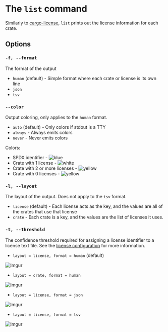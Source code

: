# The `list` command

Similarly to [cargo-license](https://github.com/onur/cargo-license), `list` prints out the license information for each crate.

## Options

### `-f, --format`

The format of the output

* `human` (default) - Simple format where each crate or license is its own line
* `json`
* `tsv`

### `--color`

Output coloring, only applies to the `human` format.

* `auto` (default) - Only colors if stdout is a TTY
* `always` - Always emits colors
* `never` - Never emits colors

Colors:

* SPDX identifier - ![blue](https://placehold.it/15/5dade2/000000?text=+)
* Crate with 1 license - ![white](https://placehold.it/15/717d7e/000000?text=+)
* Crate with 2 or more licenses - ![yellow](https://placehold.it/15/f1c40f/000000?text=+)
* Crate with 0 licenses - ![yellow](https://placehold.it/15/e74c3c/000000?text=+)

### `-l, --layout`

The layout of the output. Does not apply to the `tsv` format.

* `license` (default) - Each license acts as the key, and the values are all of the crates that use that license
* `crate` - Each crate is a key, and the values are the list of licenses it uses.

### `-t, --threshold`

The confidence threshold required for assigning a license identifier to a license text file. See the [license configuration](../checks/licenses/cfg.md#the-confidence-threshold-field-optional) for more information.

* `layout = license, format = human` (default)

![Imgur](https://i.imgur.com/Iejfc7h.png)

* `layout = crate, format = human`

![Imgur](https://i.imgur.com/zZdcFXI.png)

* `layout = license, format = json`

![Imgur](https://i.imgur.com/wC2R0ym.png)

* `layout = license, format = tsv`

![Imgur](https://i.imgur.com/14l8a5K.png)

